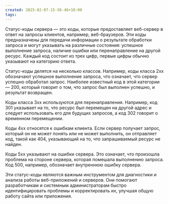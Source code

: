 ```yaml
---
created: 2025-02-07-15-56-46+10:00
tags:
---
```

Статус-коды сервера — это коды, которые предоставляет веб-сервер в ответ на запросы клиентов, например, веб-браузеров. Эти коды предназначены для передачи информации о результате обработки запроса и могут указывать на различные состояния: успешное выполнение запроса, наличие ошибки или перенаправление на другой ресурс. Каждый код состоит из трех цифр, первые цифры обычно указывают на категорию ответа.

Статус-коды делятся на несколько классов. Например, коды класса 2xx обозначают успешное выполнение запроса, что означает, что сервер успешно обработал запрос. Наиболее известный код в этой категории — 200, который говорит о том, что запрос был выполнен успешно, и результат возвращен.

Коды класса 3xx используются для перенаправления. Например, код 301 указывает на то, что ресурс был перемещен на другой адрес и следует использовать его для будущих запросов, а код 302 говорит о временном перемещении.

Коды 4xx относятся к ошибкам клиента. Если сервер получает запрос, который он не может понять или не может выполнить, он отправляет код, такой как 404, указывающий на то, что запрашиваемый ресурс не найден.

Коды 5xx указывают на ошибки сервера. Это означает, что произошла проблема на стороне сервера, которая помешала выполнению запроса. Код 500, например, обозначает внутреннюю ошибку сервера.

Эти статус-коды являются важным инструментом для диагностики и анализа работы веб-приложений и серверов. Они помогают разработчикам и системным администраторам быстро идентифицировать проблемы и корректировать их, улучшая общую работу сайта или приложения.